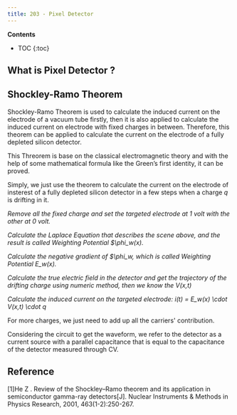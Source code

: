 ```yaml
---
title: 203 - Pixel Detector  
---
```


**Contents**
* TOC
{:toc}

## What is Pixel Detector ?


## Shockley-Ramo Theorem

Shockley-Ramo Theorem is used to calculate the induced current on the electrode of a vacuum tube firstly, then it is also applied to calculate the induced current on electrode with fixed charges in between. Therefore, this theorem can be applied to calculate the current on the electrode of a fully depleted silicon detector.

This Threorem is base on the classical electromagnetic theory and with the help of some mathematical formula like the Green’s first identity, it can be proved.

Simply, we just use the theorem to calculate the current on the electrode of insterest of a fully depleted silicon detector in a few steps when a charge *q* is drifting in it.
  
*Remove all the fixed charge and set the targeted electrode at 1 volt with the other at 0 volt.*
  
  *Calculate the Laplace Equation that describes the scene above, and the result is called Weighting Potential $\phi_w(x).*
  
  *Calculate the negative gradient of $\phi_w, which is called Weighting Potential E_w(x).*
  
  *Calculate the true electric field in the detector and get the trajectory of the drifting charge using numeric method, then we know the V(x,t)*
  
  *Calculate the induced current on the targeted electrode: i(t) = E_w(x) \cdot V(x,t) \cdot q*

For more charges, we just need to add up all the carriers' contribution.

Considering the circuit to get the waveform, we refer to the detector as a current source with a parallel capacitance that is equal to the capacitance of the detector measured through CV.

## Reference
[1]He Z . Review of the Shockley–Ramo theorem and its application in semiconductor gamma-ray detectors[J]. Nuclear Instruments & Methods in Physics Research, 2001, 463(1-2):250-267.
